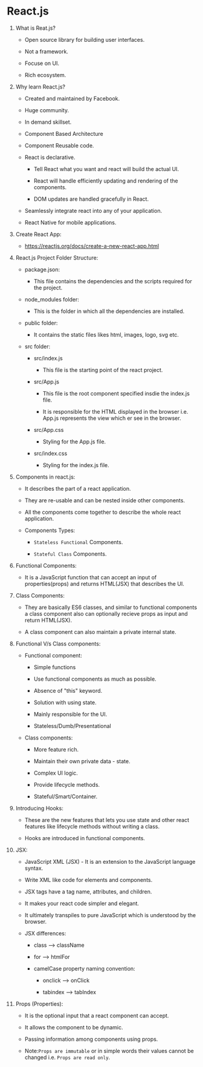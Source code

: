 # React.js

1. What is Reat.js?

    - Open source library for building user interfaces.

    - Not a framework.

    - Focuse on UI.

    - Rich ecosystem.

2. Why learn React.js?

    - Created and maintained by Facebook.

    - Huge community.

    - In demand skillset.

    - Component Based Architecture

    - Component Reusable code.

    - React is declarative.

        - Tell React what you want and react will build the actual UI.
    
        - React will handle efficiently updating and rendering of the components.

        - DOM updates are handled gracefully in React.

    - Seamlessly integrate react into any of your application.

    - React Native for mobile applications.


3. Create React App:

    - https://reactjs.org/docs/create-a-new-react-app.html

4. React.js Project Folder Structure:

    - package.json:

        - This file contains the dependencies and the scripts required for the project.
    
    - node_modules folder:

        - This is the folder in which all the dependencies are installed.
    
    - public folder:

        - It contains the static files likes html, images, logo, svg etc.

    - src folder:

        - src/index.js

            - This file is the starting point of the react project.
        
        - src/App.js

            - This file is the root component specified insdie the index.js file.

            - It is responsible for the HTML displayed in the browser i.e. App.js represents the view which er see in the browser.

        - src/App.css

            - Styling for the App.js file.

        - src/index.css

            - Styling for the index.js file.

5. Components in react.js:

    - It describes the part of a react application.

    - They are re-usable and can be nested inside other components.

    - All the components come together to describe the whole react application.

    - Components Types:

        - ```Stateless Functional``` Components.

        - ```Stateful Class``` Components.
    
6. Functional Components:

    - It is a JavaScript function that can accept an input of properties(props) and returns HTML(JSX) that describes the UI.

7. Class Components:

    - They are basically ES6 classes, and similar to functional components a class component also can optionally recieve props as input and return HTML(JSX).

    - A class component can also maintain a private internal state.


8. Functional V/s Class components:

    - Functional component:

        - Simple functions

        - Use functional components as much as possible.

        - Absence of "this" keyword.

        - Solution with using state.

        - Mainly responsible for the UI.

        - Stateless/Dumb/Presentational
    
    - Class components:

        - More feature rich.

        - Maintain their own private data - state.

        - Complex UI logic.

        - Provide lifecycle methods.

        - Stateful/Smart/Container.

9. Introducing Hooks:

    - These are the new features that lets you use state and other react features like lifecycle methods without writing a class.

    - Hooks are introduced in functional components.

10. JSX:

    - JavaScript XML (JSX) - It is an extension to the JavaScript language syntax.

    - Write XML like code for elements and components.

    - JSX tags have a tag name, attributes, and children.

    - It makes your react code simpler and elegant.

    - It ultimately transpiles to pure JavaScript which is understood by the browser.

    - JSX differences:

        - class --> className

        - for --> htmlFor

        - camelCase property naming convention:

            - onclick --> onClick

            - tabindex --> tabIndex

11. Props (Properties): 

    - It is the optional input that a react component can accept.

    - It allows the component to be dynamic.

    - Passing information among components using props.

    - Note:```Props are immutable``` or in simple words their values cannot be changed i.e. ```Props are read only```.

    

